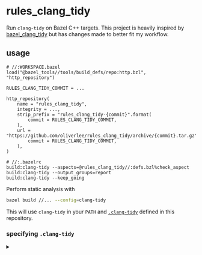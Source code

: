 # rules_clang_tidy

Run `clang-tidy` on Bazel C++ targets. This project is heavily inspired by
[bazel_clang_tidy](https://github.com/erenon/bazel_clang_tidy) but has changes
made to better fit my workflow.

## usage

```Starlark
# //:WORKSPACE.bazel
load("@bazel_tools//tools/build_defs/repo:http.bzl", "http_repository")

RULES_CLANG_TIDY_COMMIT = ...

http_repository(
    name = "rules_clang_tidy",
    integrity = ...,
    strip_prefix = "rules_clang_tidy-{commit}".format(
        commit = RULES_CLANG_TIDY_COMMIT,
    ),
    url = "https://github.com/oliverlee/rules_clang_tidy/archive/{commit}.tar.gz".format(
        commit = RULES_CLANG_TIDY_COMMIT,
    ),
)
```

```Starlark
# //:.bazelrc
build:clang-tidy --aspects=@rules_clang_tidy//:defs.bzl%check_aspect
build:clang-tidy --output_groups=report
build:clang-tidy --keep_going
```

Perform static analysis with

```sh
bazel build //... --config=clang-tidy
```

This will use `clang-tidy` in your `PATH` and [`.clang-tidy`](.clang_tidy)
defined in this repository.

### specifying `.clang-tidy`

<details><summary></summary>

To override the default `.clang-tidy`, define a `filegroup` containing the
replacement config and update build setting in `.bazelrc`.

```Starlark
# //:BUILD.bazel

filegroup(
    name = "clang-tidy-config",
    srcs = [".clang-tidy"],
    visibility = ["//visibility:public"],
)
```

```Starlark
# //:.bazelrc

build --@rules_clang_tidy//:config=//:clang-tidy-config

build:clang-tidy --aspects=@rules_clang_tidy//:defs.bzl%check_aspect
build:clang-tidy --output_groups=report
build:clang-tidy --keep_going
```

## Requirements

- Bazel 5.x
- ClangTidy ??
